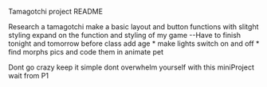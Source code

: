 Tamagotchi project README

Research a tamagotchi
make a basic layout and button functions with slitght styling 
expand on the function and styling of my game 
--Have to finish tonight and tomorrow before class
add age *
make lights switch on and off *
find morphs pics and code them in 
animate pet 

Dont go crazy keep it simple dont overwhelm yourself with this miniProject wait from P1 